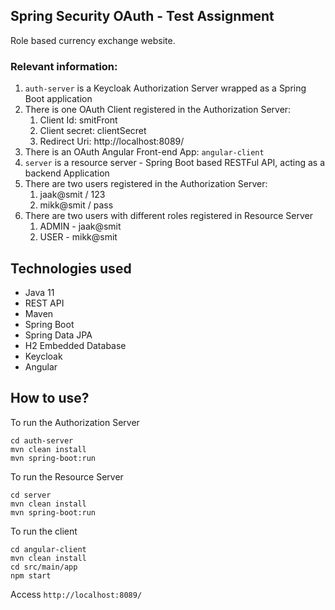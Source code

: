 ## Spring Security OAuth - Test Assignment

Role based currency exchange website.

### Relevant information:

1. `auth-server` is a Keycloak Authorization Server wrapped as a Spring Boot application
2. There is one OAuth Client registered in the Authorization Server:
   1. Client Id: smitFront
   2. Client secret: clientSecret
   3. Redirect Uri: http://localhost:8089/
3. There is an OAuth Angular Front-end App:
   `angular-client` 
4. `server` is a resource server - Spring Boot based RESTFul API, acting as a backend Application
5. There are two users registered in the Authorization Server:
   1. jaak@smit / 123 
   2. mikk@smit / pass
6. There are two users with different roles registered in Resource Server
   1. ADMIN - jaak@smit
   2. USER - mikk@smit


## Technologies used

- Java 11
- REST API
- Maven
- Spring Boot
- Spring Data JPA
- H2 Embedded Database
- Keycloak
- Angular


## How to use?

To run the Authorization Server
```
cd auth-server
mvn clean install
mvn spring-boot:run
```

To run the Resource Server
```
cd server
mvn clean install
mvn spring-boot:run
```

To run the client
```
cd angular-client
mvn clean install
cd src/main/app
npm start
```

Access ```http://localhost:8089/```